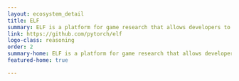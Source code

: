 ```yaml
---
layout: ecosystem_detail
title: ELF
summary: ELF is a platform for game research that allows developers to train and test their algorithms in various game environments.
link: https://github.com/pytorch/elf
logo-class: reasoning
order: 2
summary-home: ELF is a platform for game research that allows developers to train and test their algorithms in various game environments.
featured-home: true

---
```

